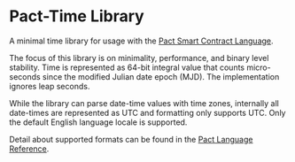 # Pact-Time Library

A minimal time library for usage with the [Pact Smart Contract
Language](https://github.com/kadena-io/pact/).

The focus of this library is on minimality, performance, and binary level
stability. Time is represented as 64-bit integral value that counts
micro-seconds since the modified Julian date epoch (MJD). The implementation
ignores leap seconds.

While the library can parse date-time values with time zones, internally all
date-times are represented as UTC and formatting only supports UTC. Only
the default English language locale is supported.

Detail about supported formats can be found in the [Pact Language
Reference](https://pact-language.readthedocs.io/en/stable/pact-reference.html#time-formats).

